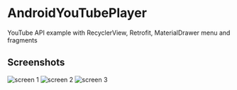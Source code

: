 # AndroidYouTubePlayer
YouTube API example with RecyclerView, Retrofit, MaterialDrawer menu and fragments

## Screenshots

![screen 1](https://i.imgur.com/quCeVku.jpg)
![screen 2](https://i.imgur.com/17lvjhZ.jpg)
![screen 3](https://i.imgur.com/JEhwu6e.jpg)
